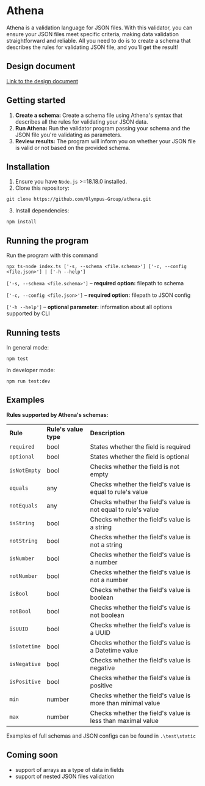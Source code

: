 # Athena

Athena is a validation language for JSON files. With this validator, you can ensure your JSON files meet specific criteria, making data validation straightforward and reliable. All you need to do is to create a schema that describes the rules for validating JSON file, and you'll get the result!

## Design document
[Link to the design document](https://docs.google.com/document/d/14NSIHnOzVi11gMkvJht-KYi4todhDctJWp67O6L6G30/edit?usp=sharing)

## Getting started

1. **Create a schema:** Create a schema file using Athena's syntax that describes all the rules for validating your JSON data.
2. **Run Athena:** Run the validator program passing your schema and the JSON file you're validating as parameters.
3. **Review results:** The program will inform you on whether your JSON file is valid or not based on the provided schema.

## Installation

1. Ensure you have ```Node.js``` >=18.18.0 installed.
2. Clone this repository:
```shell
git clone https://github.com/Olympus-Group/athena.git
```
3. Install dependencies:
```shell
npm install
```

## Running the program

Run the program with this command
```shell
npx ts-node index.ts ['-s, --schema <file.schema>'] ['-c, --config <file.json>'] | ['-h --help']
```

```['-s, --schema <file.schema>']``` – **required option:** filepath to schema

```['-c, --config <file.json>']``` – **required option:** filepath to JSON config

```['-h --help']``` – **optional parameter:** information about all options supported by CLI

## Running tests

In general mode:
```shell
npm test
```

In developer mode:
```shell
npm run test:dev
```

## Examples

**Rules supported by Athena's schemas:**

<table>
    <tr>
        <td><b>Rule</b></td>
        <td><b>Rule's value type</b></td>
        <td><b>Description</b></td>
    </tr>
    <tr>
        <td><code>required</code></td>
        <td>bool</td>
        <td>States whether the field is required</td>
    </tr>
    <tr>
        <td><code>optional</code></td>
        <td>bool</td>
        <td>States whether the field is optional</td>
    </tr>
    <tr>
        <td><code>isNotEmpty</code></td>
        <td>bool</td>
        <td>Checks whether the field is not empty</td>
    </tr>
    <tr>
        <td><code>equals</code></td>
        <td>any</td>
        <td>Checks whether the field's value is equal to rule's value</td>
    </tr>
    <tr>
        <td><code>notEquals</code></td>
        <td>any</td>
        <td>Checks whether the field's value is not equal to rule's value</td>
    </tr>
    <tr>
        <td><code>isString</code></td>
        <td>bool</td>
        <td>Checks whether the field's value is a string</td>
    </tr>
    <tr>
        <td><code>notString</code></td>
        <td>bool</td>
        <td>Checks whether the field's value is not a string</td>
    </tr>
    <tr>
        <td><code>isNumber</code></td>
        <td>bool</td>
        <td>Checks whether the field's value is a number</td>
    </tr>
    <tr>
        <td><code>notNumber</code></td>
        <td>bool</td>
        <td>Checks whether the field's value is not a number</td>
    </tr>
    <tr>
        <td><code>isBool</code></td>
        <td>bool</td>
        <td>Checks whether the field's value is boolean</td>
    </tr>
    <tr>
        <td><code>notBool</code></td>
        <td>bool</td>
        <td>Checks whether the field's value is not boolean</td>
    </tr>
    <tr>
        <td><code>isUUID</code></td>
        <td>bool</td>
        <td>Checks whether the field's value is a UUID</td>
    </tr>
    <tr>
        <td><code>isDatetime</code></td>
        <td>bool</td>
        <td>Checks whether the field's value is a Datetime value</td>
    </tr>
<tr>
        <td><code>isNegative</code></td>
        <td>bool</td>
        <td>Checks whether the field's value is negative</td>
    </tr>
    <tr>
        <td><code>isPositive</code></td>
        <td>bool</td>
        <td>Checks whether the field's value is positive</td>
    </tr>
    <tr>
        <td><code>min</code></td>
        <td>number</td>
        <td>Checks whether the field's value is more than minimal value</td>
    </tr>
    <tr>
        <td><code>max</code></td>
        <td>number</td>
        <td>Checks whether the field's value is less than maximal value</td>
    </tr>
</table>

Examples of full schemas and JSON configs can be found in ```.\test\static```

## Coming soon

- support of arrays as a type of data in fields
- support of nested JSON files validation
